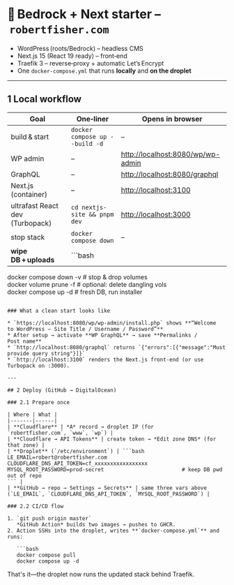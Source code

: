 # 🐳 Bedrock + Next starter – `robertfisher.com`

* WordPress (roots/Bedrock) – headless CMS  
* Next.js 15 (React 19 ready) – front‑end  
* Traefik 3 – reverse‑proxy + automatic Let’s Encrypt  
* One `docker‑compose.yml` that runs **locally** and **on the droplet**

---

## 1 Local workflow

| Goal | One‑liner | Opens in browser |
|------|-----------|------------------|
| build & start | `docker compose up --build -d` | – |
| WP admin | – | <http://localhost:8080/wp/wp-admin> |
| GraphQL | – | <http://localhost:8080/graphql> |
| Next.js (container) | – | <http://localhost:3100> |
| ultrafast React dev (Turbopack) | `cd nextjs-site && pnpm dev` | <http://localhost:3000> |
| stop stack | `docker compose down` | – |
| **wipe DB + uploads** | ```bash
docker compose down -v          # stop & drop volumes  
docker volume prune -f          # optional: delete dangling vols  
docker compose up -d            # fresh DB, run installer  
``` | runs installer again |

### What a clean start looks like

* `https://localhost:8080/wp/wp-admin/install.php` shows **“Welcome to WordPress – Site Title / Username / Password”**  
* After setup → activate **WP GraphQL** → save **Permalinks / Post name**  
* `http://localhost:8080/graphql` returns `{"errors":[{"message":"Must provide query string"}]}`  
* `http://localhost:3100` renders the Next.js front‑end (or use Turbopack on :3000).

---

## 2 Deploy (GitHub → DigitalOcean)

### 2.1 Prepare once

| Where | What |
|-------|------|
| **Cloudflare** | *A* record → droplet IP (for `robertfisher.com`, `www`, `wp`) |
| **Cloudflare → API Tokens** | create token → *Edit zone DNS* (for that zone) |
| **Droplet** (`/etc/environment`) | ```bash
LE_EMAIL=robert@robertfisher.com
CLOUDFLARE_DNS_API_TOKEN=cf_xxxxxxxxxxxxxxxxx  
MYSQL_ROOT_PASSWORD=prod-secret                         # keep DB pwd out of repo
``` |
| **GitHub → repo → Settings → Secrets** | same three vars above (`LE_EMAIL`, `CLOUDFLARE_DNS_API_TOKEN`, `MYSQL_ROOT_PASSWORD`) |

### 2.2 CI/CD flow

1. `git push origin master`  
   *GitHub Action* builds two images → pushes to GHCR.
2. Action SSHs into the droplet, writes **`docker‑compose.yml`** and runs:

   ```bash
   docker compose pull
   docker compose up -d
   ```

   That's it—the droplet now runs the updated stack behind Traefik.
